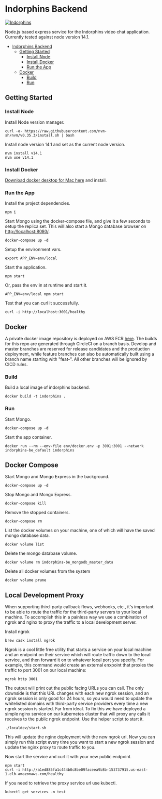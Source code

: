 # Indorphins Backend

[![Indorphins](https://circleci.com/gh/afloesch/indorphins-be.svg?style=shield&circle-token=3fc72662729760bb207849bed87c75d4c593848e)](https://app.circleci.com/pipelines/github/afloesch/indorphins-be)

Node.js based express service for the Indorphins video chat application. Currently tested against node version 14.1.

- [Indorphins Backend](#indorphins-backend)
  - [Getting Started](#getting-started)
    - [Install Node](#install-node)
    - [Install Docker](#install-docker)
    - [Run the App](#run-the-app)
  - [Docker](#docker)
    - [Build](#build)
    - [Run](#run)

## Getting Started

### Install Node

Install Node version manager.

```
curl -o- https://raw.githubusercontent.com/nvm-sh/nvm/v0.35.3/install.sh | bash
```

Install node version 14.1 and set as the current node version.

```
nvm install v14.1
nvm use v14.1
```

### Install Docker

[Download docker desktop for Mac here](https://hub.docker.com/editions/community/docker-ce-desktop-mac/) and install.

### Run the App

Install the project dependencies.

```
npm i
```

Start Mongo using the docker-compose file, and give it a few seconds to setup the replica set. This will also start a Mongo database browser on [http://localhost:8080/](http://localhost:8080/).

```
docker-compose up -d
```

Setup the environment vars.

```
export APP_ENV=env/local
```

Start the application.

```
npm start
```

Or, pass the env in at runtime and start it.

```
APP_ENV=env/local npm start
```

Test that you can curl it successfully.

```
curl -i http://localhost:3001/healthy
```

## Docker

A private docker image repository is deployed on AWS ECR [here](https://console.aws.amazon.com/ecr/repositories/indorphins/?region=us-east-1). The builds for this repo are generated through CircleCI on a branch basis. Develop and master branches are reserved for release candidates and the production deployment, while feature branches can also be automatically built using a branch name starting with "feat-". All other branches will be ignored by CICD rules.

### Build

Build a local image of indorphins backend.

```
docker build -t indorphins .
```

### Run

Start Mongo.

```
docker-compose up -d
```

Start the app container.

```
docker run --rm --env-file env/docker.env -p 3001:3001 --network indorphins-be_default indorphins
```

## Docker Compose

Start Mongo and Mongo Express in the background.

```
docker-compose up -d
```

Stop Mongo and Mongo Express.

```
docker-compose kill
```

Remove the stopped containers.

```
docker-compose rm
```

List the docker volumes on your machine, one of which will have the saved mongo database data.

```
docker volume list
```

Delete the mongo database volume.

```
docker volume rm indorphins-be_mongodb_master_data
```

Delete all docker volumes from the system

```
docker volume prune
```

## Local Development Proxy

When supporting third-party callback flows, webhooks, etc., it's important to be able to route the traffic for the third-party servers to your local machine. To accomplish this in a painless way we use a combination of ngrok and nginx to proxy the traffic to a local development server.

Install ngrok

```
brew cask install ngrok
```

Ngrok is a cool little free utility that starts a service on your local machine and an endpoint on their service which will route traffic down to the local service, and then forward it on to whatever local port you specify. For example, this command would create an external enxpoint that proxies the traffic to port 3001 on our local machine:

```
ngrok http 3001
```

The output will print out the public facing URLs you can call. The only downside is that this URL changes with each new ngrok session, and an ngrok session is only good for 24 hours, so you would need to update the whitelisted domains with third-party service providers every time a new ngrok session is started. Far from ideal. To fix this we have deployed a simple nginx service on our kubernetes cluster that will proxy any calls it receives to the public ngrok endpoint. Use the helper script to start it.

```
./localdev/start.sh
```

This will update the nginx deployment with the new ngrok url. Now you can simply run this script every time you want to start a new ngrok session and update the nginx proxy to route traffic to you.

Now start the service and curl it with your new public endpoint.

```
npm start
curl -i http://a1ed885fa1c444b0c8be09faceea9b8b-153737915.us-east-1.elb.amazonaws.com/healthy 
```

If you need to retrieve the proxy service url use kubectl.

```
kubectl get services -n test
```
